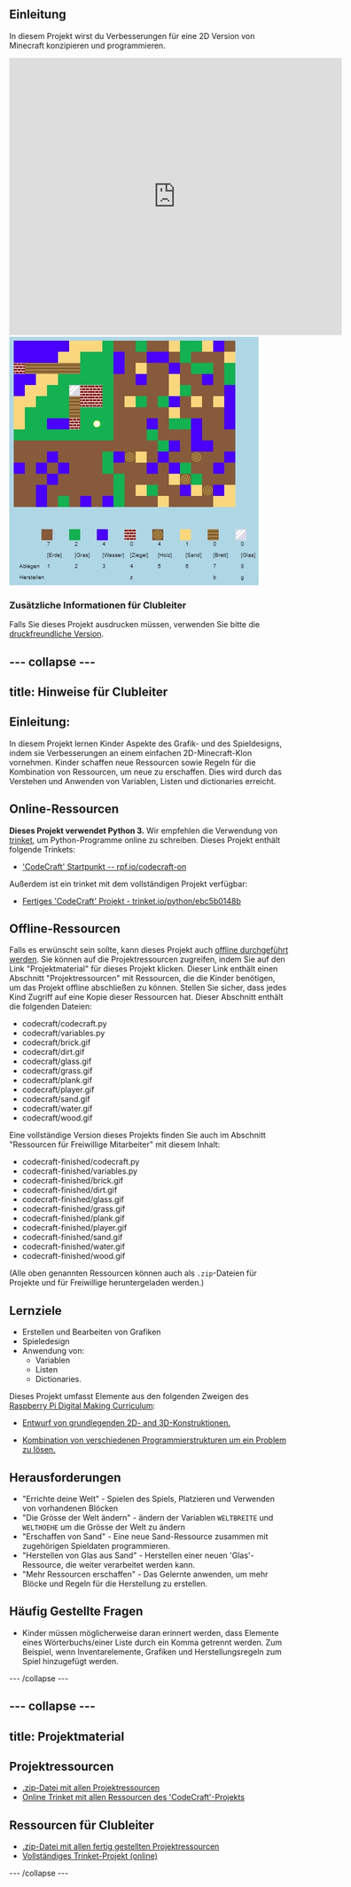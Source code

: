 ## Einleitung

In diesem Projekt wirst du Verbesserungen für eine 2D Version von Minecraft konzipieren und programmieren.

<div class="trinket">
  <iframe src="https://trinket.io/embed/python/ebc5b0148b?outputOnly=true&start=result" width="600" height="500" frameborder="0" marginwidth="0" marginheight="0" allowfullscreen>
  </iframe>
  <img src="images/craft-finished.png">
</div>

### Zusätzliche Informationen für Clubleiter

Falls Sie dieses Projekt ausdrucken müssen, verwenden Sie bitte die [druckfreundliche Version](https://projects.raspberrypi.org/de-DE/projects/codecraft/print).

--- collapse ---
---
title: Hinweise für Clubleiter
---

## Einleitung:

In diesem Projekt lernen Kinder Aspekte des Grafik- und des Spieldesigns, indem sie Verbesserungen an einem einfachen 2D-Minecraft-Klon vornehmen. Kinder schaffen neue Ressourcen sowie Regeln für die Kombination von Ressourcen, um neue zu erschaffen. Dies wird durch das Verstehen und Anwenden von Variablen, Listen und dictionaries erreicht.

## Online-Ressourcen

**Dieses Projekt verwendet Python 3.** Wir empfehlen die Verwendung von [trinket](https://trinket.io/), um Python-Programme online zu schreiben. Dieses Projekt enthält folgende Trinkets:

+ ['CodeCraft' Startpunkt -- rpf.io/codecraft-on](http://rpf.io/codecraft-on)

Außerdem ist ein trinket mit dem vollständigen Projekt verfügbar:

+ [Fertiges 'CodeCraft' Projekt - trinket.io/python/ebc5b0148b](https://trinket.io/python/ebc5b0148b)

## Offline-Ressourcen

Falls es erwünscht sein sollte, kann dieses Projekt auch [offline durchgeführt werden](https://www.codeclubprojects.org/en-GB/resources/python-working-offline/). Sie können auf die Projektressourcen zugreifen, indem Sie auf den Link "Projektmaterial" für dieses Projekt klicken. Dieser Link enthält einen Abschnitt "Projektressourcen" mit Ressourcen, die die Kinder benötigen, um das Projekt offline abschließen zu können. Stellen Sie sicher, dass jedes Kind Zugriff auf eine Kopie dieser Ressourcen hat. Dieser Abschnitt enthält die folgenden Dateien:

+ codecraft/codecraft.py
+ codecraft/variables.py
+ codecraft/brick.gif
+ codecraft/dirt.gif
+ codecraft/glass.gif
+ codecraft/grass.gif
+ codecraft/plank.gif
+ codecraft/player.gif
+ codecraft/sand.gif
+ codecraft/water.gif
+ codecraft/wood.gif

Eine vollständige Version dieses Projekts finden Sie auch im Abschnitt "Ressourcen für Freiwillige Mitarbeiter" mit diesem Inhalt:

+ codecraft-finished/codecraft.py
+ codecraft-finished/variables.py
+ codecraft-finished/brick.gif
+ codecraft-finished/dirt.gif
+ codecraft-finished/glass.gif
+ codecraft-finished/grass.gif
+ codecraft-finished/plank.gif
+ codecraft-finished/player.gif
+ codecraft-finished/sand.gif
+ codecraft-finished/water.gif
+ codecraft-finished/wood.gif

(Alle oben genannten Ressourcen können auch als `.zip`-Dateien für Projekte und für Freiwillige heruntergeladen werden.)

## Lernziele

+ Erstellen und Bearbeiten von Grafiken
+ Spieledesign
+ Anwendung von: 
    + Variablen
    + Listen
    + Dictionaries.

Dieses Projekt umfasst Elemente aus den folgenden Zweigen des [Raspberry Pi Digital Making Curriculum](http://rpf.io/curriculum):

+ [Entwurf von grundlegenden 2D- and 3D-Konstruktionen.](https://www.raspberrypi.org/curriculum/design/creator)

+ [Kombination von verschiedenen Programmierstrukturen um ein Problem zu lösen.](https://www.raspberrypi.org/curriculum/programming/builder)

## Herausforderungen

+ "Errichte deine Welt" - Spielen des Spiels, Platzieren und Verwenden von vorhandenen Blöcken
+ "Die Grösse der Welt ändern" - ändern der Variablen `WELTBREITE` und `WELTHOEHE` um die Grösse der Welt zu ändern
+ "Erschaffen von Sand" - Eine neue Sand-Ressource zusammen mit zugehörigen Spieldaten programmieren.
+ "Herstellen von Glas aus Sand" - Herstellen einer neuen 'Glas'-Ressource, die weiter verarbeitet werden kann.
+ "Mehr Ressourcen erschaffen" - Das Gelernte anwenden, um mehr Blöcke und Regeln für die Herstellung zu erstellen.

## Häufig Gestellte Fragen

+ Kinder müssen möglicherweise daran erinnert werden, dass Elemente eines Wörterbuchs/einer Liste durch ein Komma getrennt werden. Zum Beispiel, wenn Inventarelemente, Grafiken und Herstellungsregeln zum Spiel hinzugefügt werden.

--- /collapse ---

--- collapse ---
---
title: Projektmaterial
---

## Projektressourcen

+ [.zip-Datei mit allen Projektressourcen](resources/codecraft-resources.zip)
+ [Online Trinket mit allen Ressourcen des 'CodeCraft'-Projekts](http://rpf.io/codecraft-on)

## Ressourcen für Clubleiter

+ [.zip-Datei mit allen fertig gestellten Projektressourcen](solutions/codecraft-solution.zip)
+ [Vollständiges Trinket-Projekt (online)](https://trinket.io/python/ebc5b0148b)

--- /collapse ---